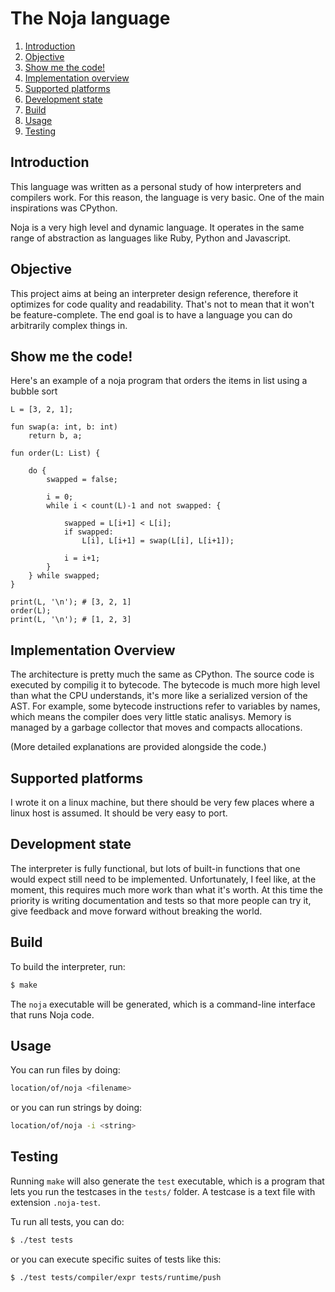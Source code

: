 # The Noja language
1. [Introduction](#introduction)
2. [Objective](#objective)
3. [Show me the code!](#show-me-the-code)
4. [Implementation overview](#implementation-overview)
5. [Supported platforms](#supported-platforms)
6. [Development state](#development-state)
7. [Build](#build)
8. [Usage](#usage)
9. [Testing](#testing)

## Introduction
This language was written as a personal study of how interpreters and compilers work. For this reason, the language is very basic. One of the main inspirations was CPython.

Noja is a very high level and dynamic language. It operates in the same range of abstraction as languages like Ruby, Python and Javascript. 

## Objective
This project aims at being an interpreter design reference, therefore it optimizes for code quality and readability. That's not to mean that it won't be feature-complete. The end goal is to have a language you can do arbitrarily complex things in.

## Show me the code!
Here's an example of a noja program that orders the items in list using a bubble sort
```
L = [3, 2, 1];

fun swap(a: int, b: int)
    return b, a;

fun order(L: List) {

    do {
        swapped = false;

        i = 0;
        while i < count(L)-1 and not swapped: {

            swapped = L[i+1] < L[i];
            if swapped:
                L[i], L[i+1] = swap(L[i], L[i+1]);
            
            i = i+1;
        }
    } while swapped;
}

print(L, '\n'); # [3, 2, 1]
order(L);
print(L, '\n'); # [1, 2, 3]
```

## Implementation Overview
The architecture is pretty much the same as CPython. The source code is executed by compilig it to bytecode. The bytecode is much more high level than what the CPU understands, it's more like a serialized version of the AST. For example, some bytecode instructions refer to variables by names, which means the compiler does very little static analisys. Memory is managed by a garbage collector that moves and compacts allocations.

(More detailed explanations are provided alongside the code.)

## Supported platforms
I wrote it on a linux machine, but there should be very few places where a linux host is assumed. It should be very easy to port.

## Development state
The interpreter is fully functional, but lots of built-in functions that one would expect still need to be implemented. Unfortunately, I feel like, at the moment, this requires much more work than what it's worth. At this time the priority is writing documentation and tests so that more people can try it, give feedback and move forward without breaking the world.

## Build
To build the interpreter, run:
```sh
$ make
```
The `noja` executable will be generated, which is a command-line interface that runs Noja code.

## Usage
You can run files by doing:
```sh
location/of/noja <filename>
```

or you can run strings by doing:
```sh
location/of/noja -i <string>
```

## Testing

Running `make` will also generate the `test` executable, which is a program that lets you run the testcases in the `tests/` folder. A testcase is a text file with extension `.noja-test`.

Tu run all tests, you can do:
```sh
$ ./test tests
```
or you can execute specific suites of tests like this:
```sh
$ ./test tests/compiler/expr tests/runtime/push
```
